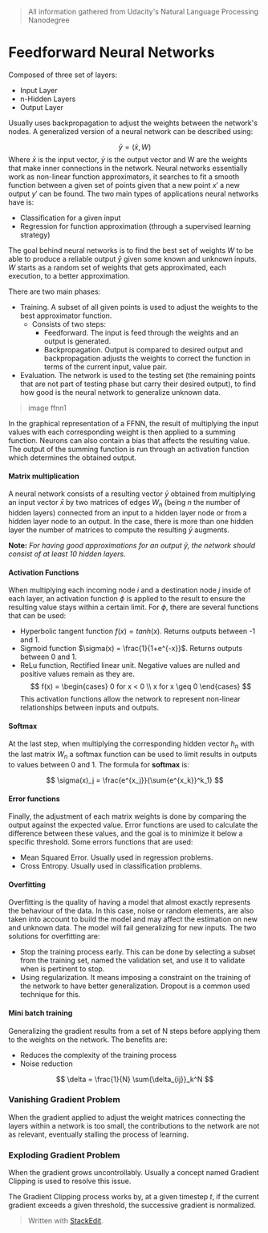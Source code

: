 > All information gathered from Udacity's Natural Language Processing Nanodegree

# Feedforward Neural Networks

Composed of three set of layers: 
- Input Layer
- n-Hidden Layers
- Output Layer

Usually uses backpropagation to adjust the weights between the network's nodes.  A generalized version of a neural network can be described using: 

$$
\bar{y} = (\bar{x}, W) 
$$
Where $\bar{x}$ is the input vector, $\bar{y}$ is the output vector and W are the weights that make inner connections in the network.
Neural networks essentially work as non-linear function approximators, it searches to fit a smooth function between a given set of points given that a new point $x'$ a new output $y'$ can be found.
The two main types of applications neural networks have is: 
- Classification for a given input
- Regression for function approximation (through a supervised learning strategy)

The goal behind neural networks is to find the best set of weights $W$ to be able to produce a reliable output $\bar{y}$ given some known and unknown inputs. $W$ starts as a random set of weights that gets approximated, each execution, to a better approximation.

There are two main phases: 
- Training. A subset of all given points is used to adjust the weights to the best approximator function. 
	- Consists of two steps:
		- Feedforward. The input is feed through the weights and an output is generated.
		- Backpropagation. Output is compared to desired output and backpropagation adjusts the weights to correct the function in terms of the current input, value pair.
- Evaluation. The network is used to the testing set (the remaining points that are not part of testing phase but carry their desired output), to find how good is the neural network to generalize unknown data. 

> image ffnn1

In the graphical representation of a FFNN, the result of multiplying the input values with each corresponding weight is then applied to a summing function. Neurons can also contain a bias that affects the resulting value. The output of the summing function is run through an activation function which determines the obtained output.

#### Matrix multiplication

A neural network consists of a resulting vector $\bar{y}$ obtained from multiplying an input vector $\bar{x}$ by two matrices of edges $W_{n}$ (being $n$ the number of hidden layers) connected from an input to a hidden layer node or from a hidden layer node to an output. 
In the case, there is more than one hidden layer the number of matrices to compute the resulting $\bar{y}$ augments.

**Note:** *For having good approximations for an output $\bar{y}$, the network should consist of at least 10 hidden layers.*

#### Activation Functions

When multiplying each incoming node $i$ and a destination node $j$ inside of each layer, an activation function $\phi$ is applied to the result to ensure the resulting value stays within a certain limit. For $\phi$, there are several functions that can be used: 
- Hyperbolic tangent function $f(x) = tanh(x)$. Returns outputs between -1 and 1.
- Sigmoid function $\sigma(x) = \frac{1}{1+e^{-x}}$. Returns outputs between 0 and 1.
- ReLu function, Rectified linear unit. Negative values are nulled and positive values remain as they are.
$$
f(x) = 
\begin{cases}
0 for x < 0 \\
x for x \geq 0
\end{cases}
$$
This activation functions allow the network to represent non-linear relationships between inputs and outputs.

#### Softmax 

At the last step, when multiplying the corresponding hidden vector $h_n$ with the last matrix $W_n$ a softmax function can be used to limit results in outputs to values between 0 and 1. The formula for **softmax** is:

$$
\sigma(x)_j = \frac{e^{x_j}}{\sum{e^{x_k}}^k_1}
$$

#### Error functions

Finally, the adjustment of each matrix weights is done by comparing the output against the expected value. Error functions are used to calculate the difference between these values, and the goal is to minimize it below a specific threshold.
Some errors functions that are used:
- Mean Squared Error. Usually used in regression problems.
- Cross Entropy. Usually used in classification problems.

#### Overfitting

Overfitting is the quality of having a model that almost exactly represents the behaviour of the data. In this case, noise or random elements, are also taken into account to build the model and may affect the estimation on new and unknown data. The model will fail generalizing for new inputs. 
The two solutions for overfitting are:
- Stop the training process early. This can be done by selecting a subset from the training set, named the validation set, and use it to validate when is pertinent to stop.
- Using regularization. It means imposing a constraint on the training of the network to have better generalization. Dropout is a common used technique for this.

#### Mini batch training

Generalizing the gradient results from a set of N steps before applying them to the weights on the network. The benefits are:
- Reduces the complexity of the training process
- Noise reduction

$$
\delta = \frac{1}{N} \sum{\delta_{ij}}_k^N
$$



### Vanishing Gradient Problem

When the gradient applied to adjust the weight matrices connecting the layers within a network is too small, the contributions to the network are not as relevant, eventually stalling the process of learning.

### Exploding Gradient Problem

When the gradient grows uncontrollably. Usually a concept named Gradient Clipping is used to resolve this issue. 

The Gradient Clipping process works by, at a given timestep $t$, if the current gradient exceeds a given threshold, the successive gradient is normalized.

> Written with [StackEdit](https://stackedit.io/).
<!--stackedit_data:
eyJoaXN0b3J5IjpbMTk1MDk1OTYwNCwtMTE5OTYwMDg5Ml19
-->